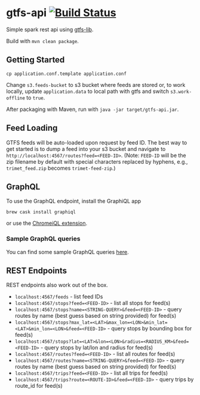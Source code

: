 # gtfs-api [![Build Status](https://travis-ci.org/conveyal/gtfs-api.svg?branch=master)](https://travis-ci.org/conveyal/gtfs-api)

Simple spark rest api using [gtfs-lib](https://github.com/conveyal/gtfs-lib).

Build with `mvn clean package`.

## Getting Started

`cp application.conf.template application.conf`

Change `s3.feeds-bucket` to s3 bucket where feeds are stored or, to work locally, update `application.data` to local path with gtfs and switch `s3.work-offline` to `true`.

After packaging with Maven, run with `java -jar target/gtfs-api.jar`.

## Feed Loading

GTFS feeds will be auto-loaded upon request by feed ID. The best way to get started is to dump a feed 
into your s3 bucket and navigate to `http://localhost:4567/routes?feed=<FEED-ID>`. (Note: `FEED-ID` 
will be the zip filename by default with special characters replaced by hyphens, e.g., `trimet_feed.zip` 
becomes `trimet-feed-zip`.)

## GraphQL

To use the GraphQL endpoint, install the GraphiQL app

`brew cask install graphiql`

or use the [ChromeiQL extension](https://chrome.google.com/webstore/detail/chromeiql/fkkiamalmpiidkljmicmjfbieiclmeij).

### Sample GraphQL queries

You can find some sample GraphQL queries [here](https://github.com/conveyal/scenario-editor/blob/master/lib/graphql/query.js).

## REST Endpoints

REST endpoints also work out of the box.

* `localhost:4567/feeds` - list feed IDs
* `localhost:4567/stops?feed=<FEED-ID>` - list all stops for feed(s)
* `localhost:4567/stops?name=<STRING-QUERY>&feed=<FEED-ID>` - query routes by name (best guess based on string provided) for feed(s)
* `localhost:4567/stops?max_lat=<LAT>&max_lon=<LON>&min_lat=<LAT>&min_lon=<LON>&feed=<FEED-ID>` - query stops by bounding box for feed(s)
* `localhost:4567/stops?lat=<LAT>&lon=<LON>&radius=<RADIUS_KM>&feed=<FEED-ID>` - query stops by lat/lon and radius for feed(s)
* `localhost:4567/routes?feed=<FEED-ID>` - list all routes for feed(s)
* `localhost:4567/routes?name=<STRING-QUERY>&feed=<FEED-ID>` - query routes by name (best guess based on string provided) for feed(s)
* `localhost:4567/trips?feed=<FEED-ID>` - list all trips for feed(s)
* `localhost:4567/trips?route=<ROUTE-ID>&feed=<FEED-ID>` - query trips by route_id for feed(s)
